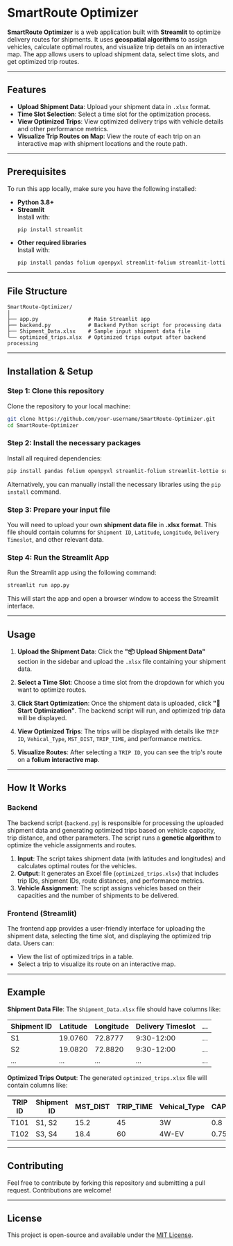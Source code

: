 # SmartRoute Optimizer

**SmartRoute Optimizer** is a web application built with **Streamlit** to optimize delivery routes for shipments. It uses **geospatial algorithms** to assign vehicles, calculate optimal routes, and visualize trip details on an interactive map. The app allows users to upload shipment data, select time slots, and get optimized trip routes.

---

## Features

- **Upload Shipment Data**: Upload your shipment data in `.xlsx` format.
- **Time Slot Selection**: Select a time slot for the optimization process.
- **View Optimized Trips**: View optimized delivery trips with vehicle details and other performance metrics.
- **Visualize Trip Routes on Map**: View the route of each trip on an interactive map with shipment locations and the route path.

---

## Prerequisites

To run this app locally, make sure you have the following installed:

- **Python 3.8+**
- **Streamlit**  
  Install with:  
  ```bash
  pip install streamlit
  ```
- **Other required libraries**  
  Install with:  
  ```bash
  pip install pandas folium openpyxl streamlit-folium streamlit-lottie subprocess
  ```

---

## File Structure

```
SmartRoute-Optimizer/
│
├── app.py                # Main Streamlit app
├── backend.py            # Backend Python script for processing data
├── Shipment_Data.xlsx    # Sample input shipment data file
└── optimized_trips.xlsx  # Optimized trips output after backend processing
```

---

## Installation & Setup

### Step 1: Clone this repository

Clone the repository to your local machine:

```bash
git clone https://github.com/your-username/SmartRoute-Optimizer.git
cd SmartRoute-Optimizer
```

### Step 2: Install the necessary packages

Install all required dependencies:

```bash
pip install pandas folium openpyxl streamlit-folium streamlit-lottie subprocess
```

Alternatively, you can manually install the necessary libraries using the `pip install` command.

### Step 3: Prepare your input file

You will need to upload your own **shipment data file** in **.xlsx format**. This file should contain columns for `Shipment ID`, `Latitude`, `Longitude`, `Delivery Timeslot`, and other relevant data.

### Step 4: Run the Streamlit App

Run the Streamlit app using the following command:

```bash
streamlit run app.py
```

This will start the app and open a browser window to access the Streamlit interface.

---

## Usage

1. **Upload the Shipment Data**: Click the **"📦 Upload Shipment Data"** section in the sidebar and upload the `.xlsx` file containing your shipment data.
   
2. **Select a Time Slot**: Choose a time slot from the dropdown for which you want to optimize routes.
   
3. **Click Start Optimization**: Once the shipment data is uploaded, click **"🚀 Start Optimization"**. The backend script will run, and optimized trip data will be displayed.

4. **View Optimized Trips**: The trips will be displayed with details like `TRIP ID`, `Vehical_Type`, `MST_DIST`, `TRIP_TIME`, and performance metrics.

5. **Visualize Routes**: After selecting a `TRIP ID`, you can see the trip's route on a **folium interactive map**.

---

## How It Works

### Backend

The backend script (`backend.py`) is responsible for processing the uploaded shipment data and generating optimized trips based on vehicle capacity, trip distance, and other parameters. The script runs a **genetic algorithm** to optimize the vehicle assignments and routes.

1. **Input**: The script takes shipment data (with latitudes and longitudes) and calculates optimal routes for the vehicles.
2. **Output**: It generates an Excel file (`optimized_trips.xlsx`) that includes trip IDs, shipment IDs, route distances, and performance metrics.
3. **Vehicle Assignment**: The script assigns vehicles based on their capacities and the number of shipments to be delivered.

### Frontend (Streamlit)

The frontend app provides a user-friendly interface for uploading the shipment data, selecting the time slot, and displaying the optimized trip data. Users can:

- View the list of optimized trips in a table.
- Select a trip to visualize its route on an interactive map.

---

## Example

**Shipment Data File**: The `Shipment_Data.xlsx` file should have columns like:

| Shipment ID | Latitude | Longitude | Delivery Timeslot | ... |
|-------------|----------|-----------|-------------------|-----|
| S1          | 19.0760  | 72.8777   | 9:30-12:00        | ... |
| S2          | 19.0820  | 72.8820   | 9:30-12:00        | ... |
| ...         | ...      | ...       | ...               | ... |

**Optimized Trips Output**: The generated `optimized_trips.xlsx` file will contain columns like:

| TRIP ID | Shipment ID | MST_DIST | TRIP_TIME | Vehical_Type | CAPACITY_UTI | TIME_UTI | COV_UTI |
|---------|-------------|----------|-----------|--------------|--------------|----------|---------|
| T101    | S1, S2      | 15.2     | 45        | 3W           | 0.8          | 0.9      | 0.95    |
| T102    | S3, S4      | 18.4     | 60        | 4W-EV        | 0.75         | 0.85     | 0.92    |

---

## Contributing

Feel free to contribute by forking this repository and submitting a pull request. Contributions are welcome!

---

## License

This project is open-source and available under the [MIT License](LICENSE).

